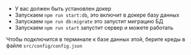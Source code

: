 - У вас должен быть установлен докер
- Запускаем ```npm run start:db```, это включит в докере базу данных
- Запускаем ```npm run db:migrate``` это запустит миграцию БД
- Запускаем ```npm run start``` запустит сервер и можете работать

Чтобы подключится в терминале к базе данных этой, берите креды в файле ```src/config/config.json``` 
